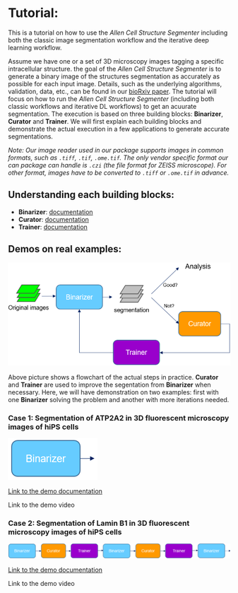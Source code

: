 # Tutorial:

This is a tutorial on how to use the *Allen Cell Structure Segmenter* including both the classic image segmentation workflow and the iterative deep learning workflow.

Assume we have one or a set of 3D microscopy images tagging a specific intracellular structure. the goal of the *Allen Cell Structure Segmenter* is to generate a binary image of the structures segmentation as accurately as possible for each input image. Details, such as the underlying algorithms, validation, data, etc., can be found in our [bioRxiv paper](https://www.biorxiv.org/content/10.1101/491035v1). The tutorial will focus on how to run the *Allen Cell Structure Segmenter* (including both classic workflows and iterative DL workflows) to get an acuurate segmentation. The execution is based on three building blocks: **Binarizer**, **Curator** and **Trainer**. We will first explain each building blocks and demonstrate the actual execution in a few applications to generate accurate segmentations.

*Note: Our image reader used in our package supports images in common formats, such as `.tiff`, `.tif`, `.ome.tif`. The only vendor specific format our can package can handle is `.czi` (the file format for ZEISS microscope). For other format, images have to be converted to `.tiff` or `.ome.tif` in advance.* 

## Understanding each building blocks:

* **Binarizer**: [documentation](./bb1.md)
* **Curator**: [documentation](./bb2.md)
* **Trainer**: [documentation](./bb3.md)

## Demos on real examples:

![overview pic](./overview_pic.png)

Above picture shows a flowchart of the actual steps in practice. **Curator** and **Trainer** are used to improve the segentation from **Binarizer** when necessary. Here, we will have demonstration on two examples: first with one **Binarizer** solving the problem and another with more iterations needed.

### Case 1: Segmentation of ATP2A2 in 3D fluorescent microscopy images of hiPS cells 

![demo1 pic](./demo1_pic.png)

[Link to the demo documentation](./demo_1.md)

Link to the demo video

### Case 2: Segmentation of Lamin B1 in 3D fluorescent microscopy images of hiPS cells 

![demo2 pic](./demo2_pic.png)

[Link to the demo documentation](./demo_2.md)

Link to the demo video



